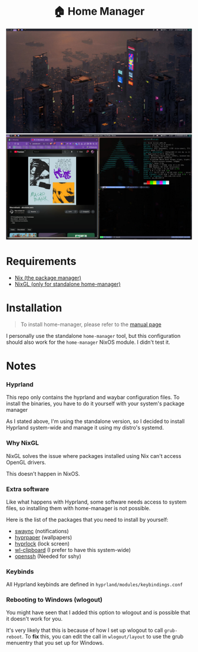 # <h1 align="center">🏠 Home Manager</h1>

![preview](https://raw.githubusercontent.com/TatuMon/home-manager/refs/heads/main/screen.jpeg "Preview")
![preview2](https://raw.githubusercontent.com/TatuMon/home-manager/refs/heads/main/screen2.jpg "Preview2")

# Requirements
- [Nix (the package manager)](https://nixos.org/learn/)
- [NixGL (only for standalone home-manager)](https://github.com/nix-community/nixGL?tab=readme-ov-file#installation)

# Installation
> To install home-manager, please refer to the [manual page](https://nix-community.github.io/home-manager/index.xhtml#ch-installation)

I personally use the standalone `home-manager` tool, but this configuration
should also work for the `home-manager` NixOS module. I didn't test it.

# Notes
### Hyprland
This repo only contains the hyprland and waybar configuration files.
To install the binaries, you have to do it yourself with your system's package
manager

As I stated above, I'm using the standalone version, so I decided to install
Hyprland system-wide and manage it using my distro's systemd.

### Why NixGL
NixGL solves the issue where packages installed using Nix can't access
OpenGL drivers.

This doesn't happen in NixOS.

### Extra software
Like what happens with Hyprland, some software needs access to system files,
so installing them with home-manager is not possible.

Here is the list of the packages that you need to install by yourself:
- [swaync](https://github.com/ErikReider/SwayNotificationCenter) (notifications)
- [hyprpaper](https://github.com/hyprwm/hyprpaper) (wallpapers)
- [hyprlock](https://github.com/hyprwm/hyprlock) (lock screen)
- [wl-clipboard](https://github.com/bugaevc/wl-clipboard) (I prefer to have this system-wide)
- [openssh](https://wiki.archlinux.org/title/OpenSSH) (Needed for sshy)

### Keybinds
All Hyprland keybinds are defined in `hyprland/modules/keybindings.conf`

### Rebooting to Windows (wlogout)
You might have seen that I added this option to wlogout and is possible that it doesn't work for you.

It's very likely that this is because of how I set up wlogout to call `grub-reboot`. To **fix** this,
you can edit the call in `wlogout/layout` to use the grub menuentry that you set up for Windows.
